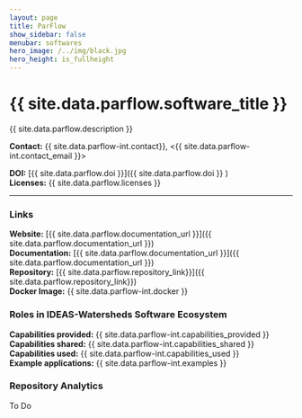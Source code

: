 ```yaml
---
layout: page
title: ParFlow
show_sidebar: false
menubar: softwares
hero_image: /../img/black.jpg
hero_height: is_fullheight
---
```


# {{ site.data.parflow.software_title }} [<i class="fas fa-book"></i>](https://parflow.org/) [<i class="fab fa-github"></i>](https://github.com/parflow/parflow) 

{{ site.data.parflow.description }} 

**Contact:** {{ site.data.parflow-int.contact}}, <{{ site.data.parflow-int.contact_email }}>

**DOI:**  [{{ site.data.parflow.doi }}]({{ site.data.parflow.doi }} ) <br>
**Licenses:**  {{ site.data.parflow.licenses }} <br>

***

### Links

**Website:** [{{ site.data.parflow.documentation_url }}]({{ site.data.parflow.documentation_url }}) <br>
**Documentation:** [{{ site.data.parflow.documentation_url }}]({{ site.data.parflow.documentation_url }}) <br>
**Repository:**  [{{ site.data.parflow.repository_link}}]({{ site.data.parflow.repository_link}})  <br>
**Docker Image:**  {{ site.data.parflow-int.docker }}

### Roles in IDEAS-Watersheds Software Ecosystem

**Capabilities provided:** {{ site.data.parflow-int.capabilities_provided }} <br>
**Capabilities shared:** {{ site.data.parflow-int.capabilities_shared }}<br>
**Capabilities used:** {{ site.data.parflow-int.capabilities_used }}<br>
**Example applications:** {{ site.data.parflow-int.examples }}

### Repository Analytics

To Do





